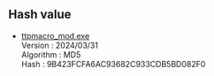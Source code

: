 ## Hash value

  - [ttpmacro_mod.exe](https://github.com/hkanou/ttpmacro/raw/main/ttpmacro/Release/ttpmacro_mod.exe)  
    Version   : 2024/03/31  
    Algorithm : MD5  
    Hash      : 9B423FCFA6AC93682C933CDB5BD082F0
